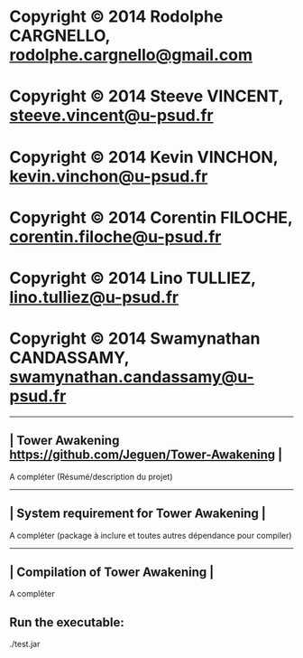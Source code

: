 # Copyright © 2014 Rodolphe CARGNELLO, rodolphe.cargnello@gmail.com
# Copyright © 2014 Steeve VINCENT, steeve.vincent@u-psud.fr
# Copyright © 2014 Kevin VINCHON, kevin.vinchon@u-psud.fr
# Copyright © 2014 Corentin FILOCHE, corentin.filoche@u-psud.fr
# Copyright © 2014 Lino TULLIEZ, lino.tulliez@u-psud.fr
# Copyright © 2014 Swamynathan CANDASSAMY, swamynathan.candassamy@u-psud.fr





 -----------------------------------------------------------
| Tower Awakening https://github.com/Jeguen/Tower-Awakening |
 -----------------------------------------------------------

A compléter (Résumé/description du projet)


 -----------------------------------------
| System requirement for Tower Awakening  |
 -----------------------------------------

A compléter (package à inclure et toutes autres dépendance pour compiler)

 --------------------------------
| Compilation of Tower Awakening |
 --------------------------------

A compléter

Run the executable:
------------------
./test.jar
